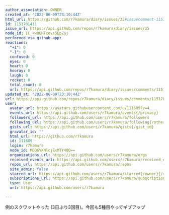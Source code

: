 ```yaml
---
author_association: OWNER
created_at: '2022-06-09T23:10:44Z'
html_url: https://github.com/r7kamura/diary/issues/35#issuecomment-1151701411
id: 1151701411
issue_url: https://api.github.com/repos/r7kamura/diary/issues/35
node_id: IC_kwDOHTcevs5EpZGj
performed_via_github_app: 
reactions:
  "+1": 0
  "-1": 0
  confused: 0
  eyes: 0
  heart: 0
  hooray: 0
  laugh: 0
  rocket: 0
  total_count: 0
  url: https://api.github.com/repos/r7kamura/diary/issues/comments/1151701411/reactions
updated_at: '2022-06-09T23:10:44Z'
url: https://api.github.com/repos/r7kamura/diary/issues/comments/1151701411
user:
  avatar_url: https://avatars.githubusercontent.com/u/111689?v=4
  events_url: https://api.github.com/users/r7kamura/events{/privacy}
  followers_url: https://api.github.com/users/r7kamura/followers
  following_url: https://api.github.com/users/r7kamura/following{/other_user}
  gists_url: https://api.github.com/users/r7kamura/gists{/gist_id}
  gravatar_id: ''
  html_url: https://github.com/r7kamura
  id: 111689
  login: r7kamura
  node_id: MDQ6VXNlcjExMTY4OQ==
  organizations_url: https://api.github.com/users/r7kamura/orgs
  received_events_url: https://api.github.com/users/r7kamura/received_events
  repos_url: https://api.github.com/users/r7kamura/repos
  site_admin: false
  starred_url: https://api.github.com/users/r7kamura/starred{/owner}{/repo}
  subscriptions_url: https://api.github.com/users/r7kamura/subscriptions
  type: User
  url: https://api.github.com/users/r7kamura

---
```

例のスクワットやった (3日ぶり3回目)。今回も5種目やってギブアップ